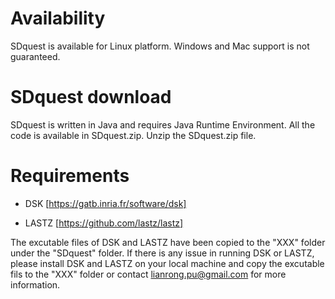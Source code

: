 # Availability
SDquest is available for Linux platform. Windows and Mac support is not guaranteed.

# SDquest download
SDquest is written in Java and requires Java Runtime Environment. All the code is available in SDquest.zip. Unzip the SDquest.zip file.

# Requirements

  -  DSK [https://gatb.inria.fr/software/dsk]
  
  -  LASTZ [https://github.com/lastz/lastz]

The excutable files of DSK and LASTZ have been copied to the "XXX" folder under the "SDquest" folder. If there is any issue in running DSK or LASTZ, please install DSK and LASTZ on your local machine and copy the excutable fils to the "XXX" folder or contact lianrong.pu@gmail.com for more information.
 
